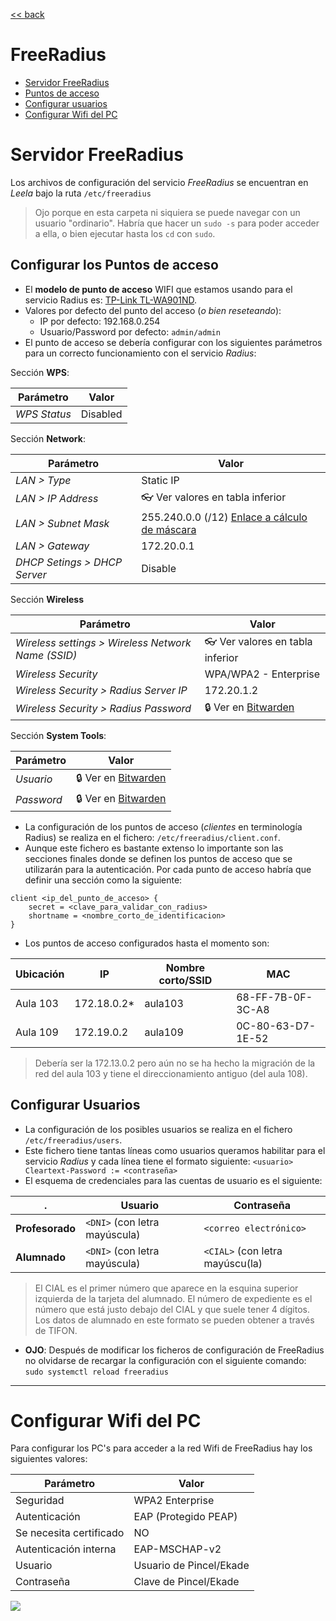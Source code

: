 
[<< back](README.md)

# FreeRadius

* [Servidor FreeRadius](#servidor-freeradius)
* [Puntos de acceso](#configurar-los-puntos-de-acceso)
* [Configurar usuarios](#configurar-usuarios)
* [Configurar Wifi del PC](#configurar-wifi-del-pc)

# Servidor FreeRadius

Los archivos de configuración del servicio *FreeRadius* se encuentran en *Leela* bajo la ruta `/etc/freeradius`

> Ojo porque en esta carpeta ni siquiera se puede navegar con un usuario "ordinario". Habría que hacer un `sudo -s` para poder acceder a ella, o bien ejecutar hasta los `cd` con `sudo`.

## Configurar los Puntos de acceso

* El **modelo de punto de acceso** WIFI que estamos usando para el servicio Radius es: [TP-Link TL-WA901ND](https://www.tp-link.com/es/home-networking/access-point/tl-wa901nd/).
* Valores por defecto del punto del acceso (*o bien reseteando*):
    * IP por defecto: 192.168.0.254
    * Usuario/Password por defecto: `admin/admin`
* El punto de acceso se debería configurar con los siguientes parámetros para un correcto funcionamiento con el servicio *Radius*:

Sección **WPS**:

Parámetro | Valor
--- | ---
*WPS Status* | Disabled

Sección **Network**:

Parámetro | Valor
--- | ---
*LAN > Type* | Static IP
*LAN > IP Address* | :eyeglasses: Ver valores en tabla inferior
*LAN > Subnet Mask* | 255.240.0.0 (/12) [Enlace a cálculo de máscara](https://www.aprendaredes.com/cgi-bin/ipcalc/ipcalc_cgi?host=172.16.0.0&mask1=12&mask2=)
*LAN > Gateway* | 172.20.0.1
*DHCP Setings > DHCP Server* | Disable

Sección **Wireless**

Parámetro | Valor
--- | ---
*Wireless settings > Wireless Network Name (SSID)* | :eyeglasses: Ver valores en tabla inferior
*Wireless Security* | WPA/WPA2 - Enterprise
*Wireless Security > Radius Server IP* | 172.20.1.2
*Wireless Security > Radius Password* | :lock: Ver en [Bitwarden](https://vault.bitwarden.com)

Sección **System Tools**:

Parámetro | Valor
--- | ---
*Usuario* | :lock: Ver en [Bitwarden](https://vault.bitwarden.com)
*Password* | :lock: Ver en [Bitwarden](https://vault.bitwarden.com)

* La configuración de los puntos de acceso (*clientes* en terminología Radius) se realiza en el fichero: `/etc/freeradius/client.conf`.
* Aunque este fichero es bastante extenso lo importante son las secciones finales donde se definen los puntos de acceso que se utilizarán para la autenticación. Por cada punto de acceso habría que definir una sección como la siguiente:

```
client <ip_del_punto_de_acceso> {
	secret = <clave_para_validar_con_radius>
	shortname = <nombre_corto_de_identificacion>
}
```

* Los puntos de acceso configurados hasta el momento son:

Ubicación | IP | Nombre corto/SSID | MAC
--- | --- | --- | --- |
Aula 103 | 172.18.0.2* | aula103 | 68-FF-7B-0F-3C-A8
Aula 109 | 172.19.0.2 | aula109 | 0C-80-63-D7-1E-52

> Debería ser la 172.13.0.2 pero aún no se ha hecho la migración de la red del aula 103 y tiene el direccionamiento antiguo (del aula 108).

## Configurar Usuarios

* La configuración de los posibles usuarios se realiza en el fichero  `/etc/freeradius/users`.
* Este fichero tiene tantas líneas como usuarios queramos habilitar para el servicio *Radius* y cada línea tiene el formato siguiente:
`<usuario> Cleartext-Password := <contraseña>`
* El esquema de credenciales para las cuentas de usuario es el siguiente:

. | Usuario | Contraseña
--- | --- | ---
**Profesorado** | `<DNI>` (con letra mayúscula) | `<correo electrónico>`
**Alumnado** | `<DNI>` (con letra mayúscula) | `<CIAL>` (con letra mayúscu(la)

> El CIAL es el primer número que aparece en la esquina superior izquierda de la tarjeta del alumnado. El número de expediente es el número que está justo debajo del CIAL y que suele tener 4 dígitos.
> Los datos de alumnado en este formato se pueden obtener a través de TIFON.

* **OJO**: Después de modificar los ficheros de configuración de FreeRadius no olvidarse de recargar la configuración con el siguiente comando: `sudo systemctl reload freeradius`

---
# Configurar Wifi del PC

Para configurar los PC's para acceder a la red Wifi de FreeRadius hay los siguientes valores:

| Parámetro               | Valor                   |
| ----------------------- | ----------------------- |
| Seguridad               | WPA2 Enterprise         |
| Autenticación           | EAP (Protegido PEAP)    |
| Se necesita certificado | NO                      |
| Autenticación interna   | EAP-MSCHAP-v2           |
| Usuario                 | Usuario de Pincel/Ekade |
| Contraseña              | Clave de Pincel/Ekade   |

![](images/freeradius-wifi.png)
